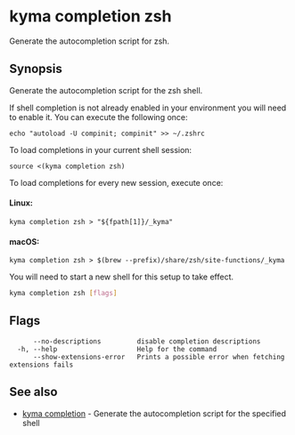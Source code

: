 # kyma completion zsh

Generate the autocompletion script for zsh.

## Synopsis

Generate the autocompletion script for the zsh shell.

If shell completion is not already enabled in your environment you will need
to enable it.  You can execute the following once:

	echo "autoload -U compinit; compinit" >> ~/.zshrc

To load completions in your current shell session:

	source <(kyma completion zsh)

To load completions for every new session, execute once:

#### Linux:

	kyma completion zsh > "${fpath[1]}/_kyma"

#### macOS:

	kyma completion zsh > $(brew --prefix)/share/zsh/site-functions/_kyma

You will need to start a new shell for this setup to take effect.


```bash
kyma completion zsh [flags]
```

## Flags

```text
      --no-descriptions         disable completion descriptions
  -h, --help                    Help for the command
      --show-extensions-error   Prints a possible error when fetching extensions fails
```

## See also

* [kyma completion](kyma_completion.md) - Generate the autocompletion script for the specified shell
